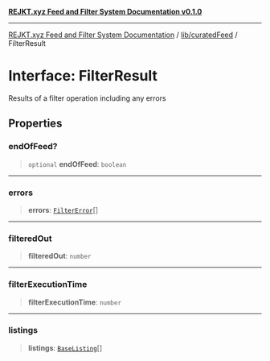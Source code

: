 [**REJKT.xyz Feed and Filter System Documentation v0.1.0**](../../../README.md)

***

[REJKT.xyz Feed and Filter System Documentation](../../../modules.md) / [lib/curatedFeed](../README.md) / FilterResult

# Interface: FilterResult

Results of a filter operation including any errors

## Properties

### endOfFeed?

> `optional` **endOfFeed**: `boolean`

***

### errors

> **errors**: [`FilterError`](FilterError.md)[]

***

### filteredOut

> **filteredOut**: `number`

***

### filterExecutionTime

> **filterExecutionTime**: `number`

***

### listings

> **listings**: [`BaseListing`](BaseListing.md)[]
